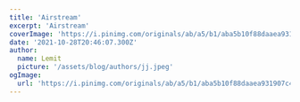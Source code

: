 ```yaml
---
title: 'Airstream'
excerpt: 'Airstream'
coverImage: 'https://i.pinimg.com/originals/ab/a5/b1/aba5b10f88daaea931907c4d5268ce29.png'
date: '2021-10-28T20:46:07.300Z'
author:
  name: Lemit
  picture: '/assets/blog/authors/jj.jpeg'
ogImage:
  url: 'https://i.pinimg.com/originals/ab/a5/b1/aba5b10f88daaea931907c4d5268ce29.png'
---
```

